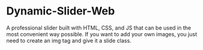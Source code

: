 # Dynamic-Slider-Web
A professional slider built with HTML, CSS, and JS that can be used in the most convenient way possible.
If you want to add your own images, you just need to create an img tag and give it a slide class.
